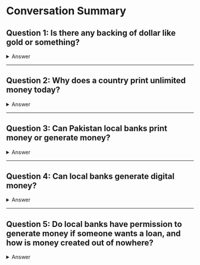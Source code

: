 # Conversation Summary

## Question 1: Is there any backing of dollar like gold or something?

<details>
<summary>Answer</summary>
The U.S. dollar used to be backed by gold under the **Gold Standard** until 1971, but now it is a **fiat currency**, meaning its value is not backed by physical assets like gold. Instead, it derives its value from the trust and confidence in the U.S. government and economy. The Federal Reserve manages the money supply and uses policies like interest rates to maintain the dollar's value.
</details>

---

## Question 2: Why does a country print unlimited money today?

<details>
<summary>Answer</summary>
A country can print money to meet its financial needs, especially during economic crises or fiscal deficits. However, printing **unlimited money** can lead to **inflation** and the **devaluation** of the currency, hurting the economy in the long term. Countries generally print money within controlled limits to maintain economic stability. Central banks balance money supply with **monetary policy** tools, such as adjusting interest rates, to control inflation.
</details>

---

## Question 3: Can Pakistan local banks print money or generate money?

<details>
<summary>Answer</summary>
Yes, Pakistan’s central bank, the **State Bank of Pakistan (SBP)**, has the authority to print or issue currency. Local banks, however, do not directly print money. They can **create money** indirectly through the **fractional reserve banking system**, where they lend out deposits and create new digital credit (money). This process increases the money supply, but it is regulated by the central bank to prevent excessive inflation or instability.
</details>

---

## Question 4: Can local banks generate digital money?

<details>
<summary>Answer</summary>
Yes, local banks, under the regulation of the central bank (SBP), can generate digital money through **fractional reserve banking**. In this system, when a bank issues loans, it creates new money in the form of digital credit, effectively increasing the money supply in the economy. This credit or digital money is not backed by physical assets like gold but is still considered real money because it can be used for transactions. Additionally, **Central Bank Digital Currencies (CBDCs)** are another potential way central banks can issue digital money.
</details>

---

## Question 5: Do local banks have permission to generate money if someone wants a loan, and how is money created out of nowhere?

<details>
<summary>Answer</summary>
Yes, local banks can create new money through the **fractional reserve banking system** when someone takes out a loan. The process works as follows:
1. A bank receives a deposit (e.g., $1,000) and is required to keep only a fraction (e.g., 10%) as reserves.
2. The rest (e.g., $900) is lent to a borrower.
3. This loan creates new money in the form of digital credit, which circulates in the economy.
This new money is "created" from nowhere in the sense that it's not backed by physical cash, but it is a legitimate form of currency in the banking system. The process is regulated to prevent excessive inflation.
</details>
